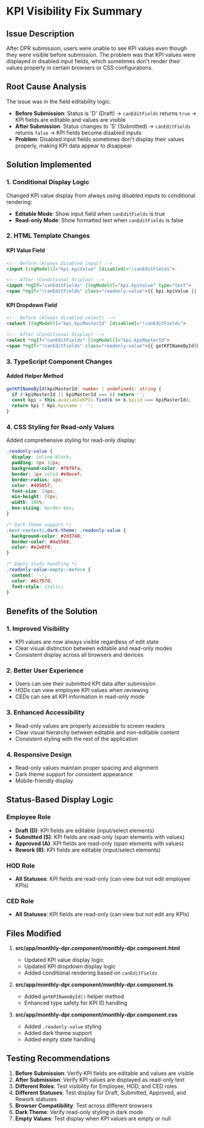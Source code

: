 # KPI Visibility Fix Summary

## Issue Description
After DPR submission, users were unable to see KPI values even though they were visible before submission. The problem was that KPI values were displayed in disabled input fields, which sometimes don't render their values properly in certain browsers or CSS configurations.

## Root Cause Analysis
The issue was in the field editability logic:
- **Before Submission**: Status is 'D' (Draft) → `canEditFields` returns `true` → KPI fields are editable and values are visible
- **After Submission**: Status changes to 'S' (Submitted) → `canEditFields` returns `false` → KPI fields become disabled inputs
- **Problem**: Disabled input fields sometimes don't display their values properly, making KPI data appear to disappear

## Solution Implemented

### 1. Conditional Display Logic
Changed KPI value display from always using disabled inputs to conditional rendering:
- **Editable Mode**: Show input field when `canEditFields` is true
- **Read-only Mode**: Show formatted text when `canEditFields` is false

### 2. HTML Template Changes

#### KPI Value Field
```html
<!-- Before (Always disabled input) -->
<input [(ngModel)]="kpi.kpiValue" [disabled]="!canEditFields">

<!-- After (Conditional display) -->
<input *ngIf="canEditFields" [(ngModel)]="kpi.kpiValue" type="text">
<span *ngIf="!canEditFields" class="readonly-value">{{ kpi.kpiValue || '-' }}</span>
```

#### KPI Dropdown Field
```html
<!-- Before (Always disabled select) -->
<select [(ngModel)]="kpi.kpiMasterId" [disabled]="!canEditFields">

<!-- After (Conditional display) -->
<select *ngIf="canEditFields" [(ngModel)]="kpi.kpiMasterId">
<span *ngIf="!canEditFields" class="readonly-value">{{ getKPINameById(kpi.kpiMasterId) || 'No KPI Selected' }}</span>
```

### 3. TypeScript Component Changes

#### Added Helper Method
```typescript
getKPINameById(kpiMasterId: number | undefined): string {
  if (!kpiMasterId || kpiMasterId === 0) return '';
  const kpi = this.availableKPIs.find(k => k.kpiid === kpiMasterId);
  return kpi ? kpi.kpiname : '';
}
```

### 4. CSS Styling for Read-only Values
Added comprehensive styling for read-only display:

```css
.readonly-value {
  display: inline-block;
  padding: 8px 12px;
  background-color: #f8f9fa;
  border: 1px solid #e9ecef;
  border-radius: 4px;
  color: #495057;
  font-size: 14px;
  min-height: 20px;
  width: 100%;
  box-sizing: border-box;
}

/* Dark theme support */
:host-context(.dark-theme) .readonly-value {
  background-color: #2d3748;
  border-color: #4a5568;
  color: #e2e8f0;
}

/* Empty state handling */
.readonly-value:empty::before {
  content: '-';
  color: #6c757d;
  font-style: italic;
}
```

## Benefits of the Solution

### 1. Improved Visibility
- KPI values are now always visible regardless of edit state
- Clear visual distinction between editable and read-only modes
- Consistent display across all browsers and devices

### 2. Better User Experience
- Users can see their submitted KPI data after submission
- HODs can view employee KPI values when reviewing
- CEDs can see all KPI information in read-only mode

### 3. Enhanced Accessibility
- Read-only values are properly accessible to screen readers
- Clear visual hierarchy between editable and non-editable content
- Consistent styling with the rest of the application

### 4. Responsive Design
- Read-only values maintain proper spacing and alignment
- Dark theme support for consistent appearance
- Mobile-friendly display

## Status-Based Display Logic

### Employee Role
- **Draft (D)**: KPI fields are editable (input/select elements)
- **Submitted (S)**: KPI fields are read-only (span elements with values)
- **Approved (A)**: KPI fields are read-only (span elements with values)
- **Rework (R)**: KPI fields are editable (input/select elements)

### HOD Role
- **All Statuses**: KPI fields are read-only (can view but not edit employee KPIs)

### CED Role
- **All Statuses**: KPI fields are read-only (can view but not edit any KPIs)

## Files Modified
1. **src/app/monthly-dpr.component/monthly-dpr.component.html**
   - Updated KPI value display logic
   - Updated KPI dropdown display logic
   - Added conditional rendering based on `canEditFields`

2. **src/app/monthly-dpr.component/monthly-dpr.component.ts**
   - Added `getKPINameById()` helper method
   - Enhanced type safety for KPI ID handling

3. **src/app/monthly-dpr.component/monthly-dpr.component.css**
   - Added `.readonly-value` styling
   - Added dark theme support
   - Added empty state handling

## Testing Recommendations
1. **Before Submission**: Verify KPI fields are editable and values are visible
2. **After Submission**: Verify KPI values are displayed as read-only text
3. **Different Roles**: Test visibility for Employee, HOD, and CED roles
4. **Different Statuses**: Test display for Draft, Submitted, Approved, and Rework statuses
5. **Browser Compatibility**: Test across different browsers
6. **Dark Theme**: Verify read-only styling in dark mode
7. **Empty Values**: Test display when KPI values are empty or null